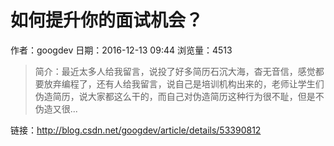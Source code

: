 # 如何提升你的面试机会？
作者：googdev
日期：2016-12-13 09:44
浏览量：4513
> 简介：最近太多人给我留言，说投了好多简历石沉大海，杳无音信，感觉都要放弃编程了，还有人给我留言，说自己是培训机构出来的，老师让学生们伪造简历，说大家都这么干的，而自己对伪造简历这种行为很不耻，但是不伪造又很...

 链接：http://blog.csdn.net/googdev/article/details/53390812
